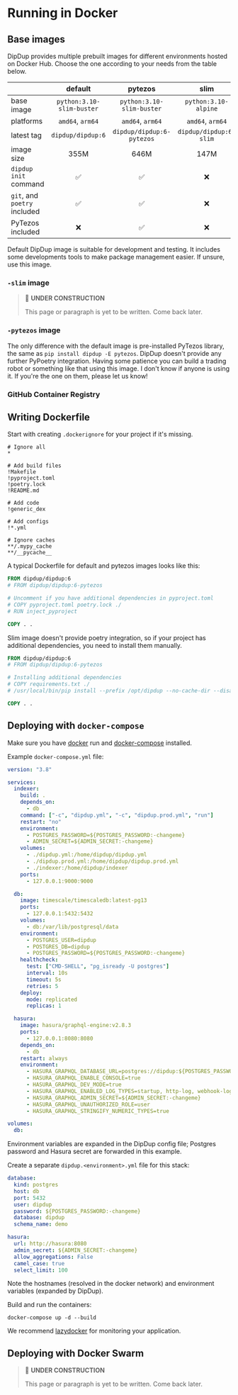 # Running in Docker

## Base images

DipDup provides multiple prebuilt images for different environments hosted on Docker Hub. Choose the one according to your needs from the table below.

| | default | pytezos | slim |
| - | :-: | :-: | :-: |
| base image | `python:3.10-slim-buster` | `python:3.10-slim-buster` | `python:3.10-alpine` |
| platforms | `amd64`, `arm64` | `amd64`, `arm64` | `amd64`, `arm64` |
| latest tag | `dipdup/dipdup:6` | `dipdup/dipdup:6-pytezos` | `dipdup/dipdup:6-slim` |
| image size | 355M | 646M | 147M |
| `dipdup init` command | ✅ | ✅ | ❌ |
| `git`, and `poetry` included | ✅ | ✅ | ❌ |
| PyTezos included | ❌ | ✅ | ❌

Default DipDup image is suitable for development and testing. It includes some developments tools to make package management easier. If unsure, use this image.

### `-slim` image

> 🚧 **UNDER CONSTRUCTION**
>
> This page or paragraph is yet to be written. Come back later.

### `-pytezos` image

The only difference with the default image is pre-installed PyTezos library, the same as `pip install dipdup -E pytezos`. DipDup doesn't provide any further PyPoetry integration. Having some patience you can build a trading robot or something like that using this image. I don't know if anyone is using it. If you're the one on them, please let us know!

### GitHub Container Registry



## Writing Dockerfile

Start with creating `.dockerignore` for your project if it's missing.

```text
# Ignore all
*

# Add build files
!Makefile
!pyproject.toml
!poetry.lock
!README.md

# Add code
!generic_dex

# Add configs
!*.yml

# Ignore caches
**/.mypy_cache
**/__pycache__
```

A typical Dockerfile for default and pytezos images looks like this:

```Dockerfile
FROM dipdup/dipdup:6
# FROM dipdup/dipdup:6-pytezos

# Uncomment if you have additional dependencies in pyproject.toml
# COPY pyproject.toml poetry.lock ./
# RUN inject_pyproject

COPY . .
```

Slim image doesn't provide poetry integration, so if your project has additional dependencies, you need to install them manually.

```Dockerfile
FROM dipdup/dipdup:6
# FROM dipdup/dipdup:6-pytezos

# Installing additional dependencies
# COPY requirements.txt ./
# /usr/local/bin/pip install --prefix /opt/dipdup --no-cache-dir --disable-pip-version-check -r requirements.txt

COPY . .
```

## Deploying with `docker-compose`

Make sure you have [docker](https://docs.docker.com/get-docker/) run and [docker-compose](https://docs.docker.com/compose/install/) installed.

Example `docker-compose.yml` file:

```yaml
version: "3.8"

services:
  indexer:
    build: .
    depends_on:
      - db
    command: ["-c", "dipdup.yml", "-c", "dipdup.prod.yml", "run"]
    restart: "no"
    environment:
      - POSTGRES_PASSWORD=${POSTGRES_PASSWORD:-changeme}
      - ADMIN_SECRET=${ADMIN_SECRET:-changeme}
    volumes:
      - ./dipdup.yml:/home/dipdup/dipdup.yml
      - ./dipdup.prod.yml:/home/dipdup/dipdup.prod.yml
      - ./indexer:/home/dipdup/indexer
    ports:
      - 127.0.0.1:9000:9000

  db:
    image: timescale/timescaledb:latest-pg13
    ports:
      - 127.0.0.1:5432:5432
    volumes:
      - db:/var/lib/postgresql/data
    environment:
      - POSTGRES_USER=dipdup
      - POSTGRES_DB=dipdup
      - POSTGRES_PASSWORD=${POSTGRES_PASSWORD:-changeme}
    healthcheck:
      test: ["CMD-SHELL", "pg_isready -U postgres"]
      interval: 10s
      timeout: 5s
      retries: 5
    deploy:
      mode: replicated
      replicas: 1

  hasura:
    image: hasura/graphql-engine:v2.8.3
    ports:
      - 127.0.0.1:8080:8080
    depends_on:
      - db
    restart: always
    environment:
      - HASURA_GRAPHQL_DATABASE_URL=postgres://dipdup:${POSTGRES_PASSWORD:-changeme}@db:5432/dipdup
      - HASURA_GRAPHQL_ENABLE_CONSOLE=true
      - HASURA_GRAPHQL_DEV_MODE=true
      - HASURA_GRAPHQL_ENABLED_LOG_TYPES=startup, http-log, webhook-log, websocket-log, query-log
      - HASURA_GRAPHQL_ADMIN_SECRET=${ADMIN_SECRET:-changeme}
      - HASURA_GRAPHQL_UNAUTHORIZED_ROLE=user
      - HASURA_GRAPHQL_STRINGIFY_NUMERIC_TYPES=true

volumes:
  db:
```

Environment variables are expanded in the DipDup config file; Postgres password and Hasura secret are forwarded in this example.

Create a separate `dipdup.<environment>.yml` file for this stack:

```yaml
database:
  kind: postgres
  host: db
  port: 5432
  user: dipdup
  password: ${POSTGRES_PASSWORD:-changeme}
  database: dipdup
  schema_name: demo

hasura:
  url: http://hasura:8080
  admin_secret: ${ADMIN_SECRET:-changeme}
  allow_aggregations: False
  camel_case: true
  select_limit: 100
```

Note the hostnames (resolved in the docker network) and environment variables (expanded by DipDup).

Build and run the containers:

```shell
docker-compose up -d --build
```

We recommend [lazydocker](https://github.com/jesseduffield/lazydocker) for monitoring your application.

## Deploying with Docker Swarm

> 🚧 **UNDER CONSTRUCTION**
>
> This page or paragraph is yet to be written. Come back later.
